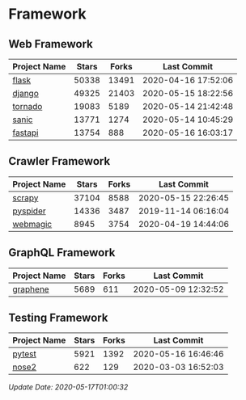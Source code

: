 # Framework

## Web Framework

| Project Name | Stars | Forks | Last Commit |
| ------------ | ----- | ----- | ----------- |
| [flask](https://github.com/pallets/flask) | 50338 | 13491 | 2020-04-16 17:52:06 |
| [django](https://github.com/django/django) | 49325 | 21403 | 2020-05-15 18:22:56 |
| [tornado](https://github.com/tornadoweb/tornado) | 19083 | 5189 | 2020-05-14 21:42:48 |
| [sanic](https://github.com/huge-success/sanic) | 13771 | 1274 | 2020-05-14 10:45:29 |
| [fastapi](https://github.com/tiangolo/fastapi) | 13754 | 888 | 2020-05-16 16:03:17 |

## Crawler Framework

| Project Name | Stars | Forks | Last Commit |
| ------------ | ----- | ----- | ----------- |
| [scrapy](https://github.com/scrapy/scrapy) | 37104 | 8588 | 2020-05-15 22:26:45 |
| [pyspider](https://github.com/binux/pyspider) | 14336 | 3487 | 2019-11-14 06:16:04 |
| [webmagic](https://github.com/code4craft/webmagic) | 8945 | 3754 | 2020-04-19 14:44:06 |

## GraphQL Framework

| Project Name | Stars | Forks | Last Commit |
| ------------ | ----- | ----- | ----------- |
| [graphene](https://github.com/graphql-python/graphene) | 5689 | 611 | 2020-05-09 12:32:52 |

## Testing Framework

| Project Name | Stars | Forks | Last Commit |
| ------------ | ----- | ----- | ----------- |
| [pytest](https://github.com/pytest-dev/pytest) | 5921 | 1392 | 2020-05-16 16:46:46 |
| [nose2](https://github.com/nose-devs/nose2) | 622 | 129 | 2020-03-03 16:52:03 |

*Update Date: 2020-05-17T01:00:32*